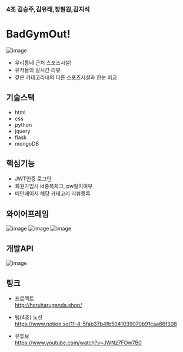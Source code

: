 ### 4조 김승주,김유래,정필원,김지석

# BadGymOut!
![image](https://user-images.githubusercontent.com/86154028/207250063-3aab3e56-3f9b-4090-bde9-32d5cfdc3b6a.png)

- 우리동네 근처 스포츠시설!  
- 유저들의 실시간 리뷰 
- 같은 카테고리내의 다른 스포츠시설과 한눈 비교  


## 기술스택
- html
- css
- python
- jquery
- flask
- mongoDB


## 핵심기능
- JWT인증 로그인  
- 회원가입시 id중복체크, pw일치여부  
- 메인페이지 해당 카테고리 리뷰등록   

## 와이어프레임
![image](https://user-images.githubusercontent.com/86154028/207249632-8466cb36-0834-4dff-82a0-277f5043cfe0.png)
![image](https://user-images.githubusercontent.com/86154028/207249571-c253a61f-3a26-4886-8d3c-4a9621772497.png)
![image](https://user-images.githubusercontent.com/86154028/207249509-434ec095-3c29-4b97-b07a-9fac700efcf3.png)


## 개발API
![image](https://user-images.githubusercontent.com/86154028/207249349-aefff7be-535d-4db6-8876-df878363d5c5.png)


## 링크
- 프로젝트  
http://haruharuganda.shop/

- 팀(4조) 노션  
https://www.notion.so/11-4-5fab37b4fb5041039070b91caa66f308

- 유튜브  
https://www.youtube.com/watch?v=JWNz7FOw7B0


